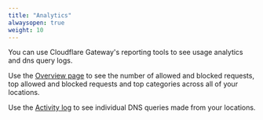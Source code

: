```yaml
---
title: "Analytics"
alwaysopen: true
weight: 10
---
```

You can use Cloudflare Gateway's reporting tools to see usage analytics and dns query logs. 

Use the [Overview page](/gateway/reporting-new/overview-analytics) to see the number of allowed and blocked requests, top allowed and blocked requests and top categories across all of your locations.

Use the [Activity log](/gateway/reporting-new/activity-log) to see individual DNS queries made from your locations.